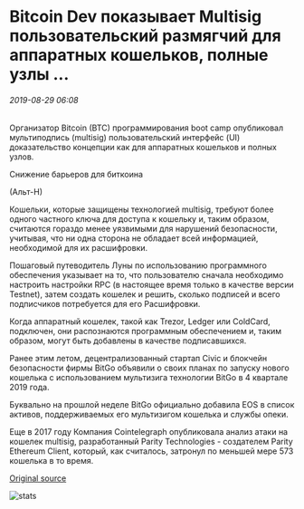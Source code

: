 # Bitcoin Dev показывает Multisig пользовательский размягчий для аппаратных кошельков, полные узлы ...

###### 2019-08-29 06:08

Организатор Bitcoin (BTC) программирования boot camp опубликовал мультиподпись (multisig) пользовательский интерфейс (UI) доказательство концепции как для аппаратных кошельков и полных узлов.

Снижение барьеров для биткоина

(Альт-Н)

Кошельки, которые защищены технологией multisig, требуют более одного частного ключа для доступа к кошельку и, таким образом, считаются гораздо менее уязвимыми для нарушений безопасности, учитывая, что ни одна сторона не обладает всей информацией, необходимой для их расшифровки.

Пошаговый путеводитель Луны по использованию программного обеспечения указывает на то, что пользователю сначала необходимо настроить настройки RPC (в настоящее время только в качестве версии Testnet), затем создать кошелек и решить, сколько подписей и всего подписчиков потребуется для его Расшифровки.

Когда аппаратный кошелек, такой как Trezor, Ledger или ColdCard, подключен, они распознаются программным обеспечением и, таким образом, могут быть добавлены в качестве подписавшихся.

Ранее этим летом, децентрализованный стартап Civic и блокчейн безопасности фирмы BitGo объявили о своих планах по запуску нового кошелька с использованием мультизига технологии BitGo в 4 квартале 2019 года.

Буквально на прошлой неделе BitGo официально добавила EOS в список активов, поддерживаемых его мультизигом кошелька и службы опеки.

Еще в 2017 году Компания Cointelegraph опубликовала анализ атаки на кошелек multisig, разработанный Parity Technologies - создателем Parity Ethereum Client, который, как считалось, затронул по меньшей мере 573 кошелька в то время.

[Original source](https://cointelegraph.com/news/bitcoin-dev-reveals-multisig-ui-teaser-for-hardware-wallets-full-nodes)

![stats](https://c.statcounter.com/11760860/0/a89fa40b/1/ "stats")